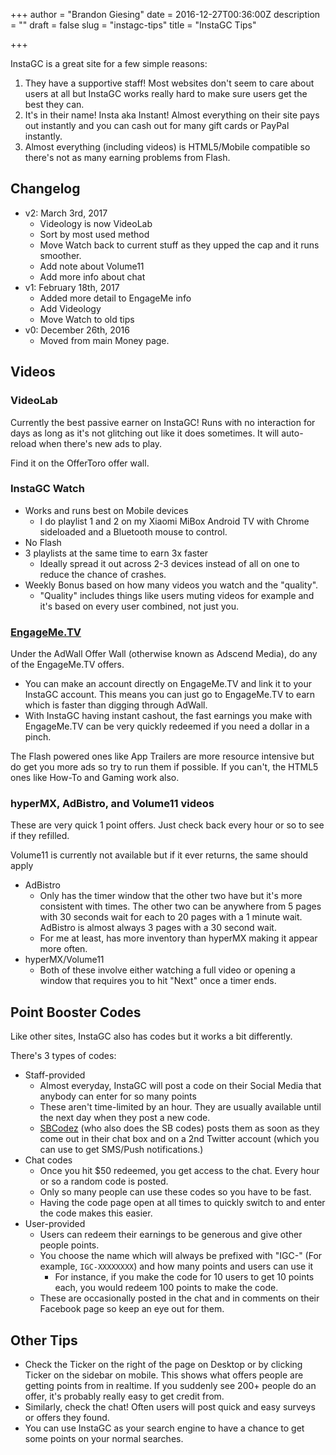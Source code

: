 +++
author = "Brandon Giesing"
date = 2016-12-27T00:36:00Z
description = ""
draft = false
slug = "instagc-tips"
title = "InstaGC Tips"

+++

InstaGC is a great site for a few simple reasons:

1. They have a supportive staff! Most websites don't seem to care about users at
   all but InstaGC works really hard to make sure users get the best they can.
2. It's in their name! Insta aka Instant! Almost everything on their site pays
   out instantly and you can cash out for many gift cards or PayPal instantly.
3. Almost everything (including videos) is HTML5/Mobile compatible so there's
   not as many earning problems from Flash.

## Changelog

- v2: March 3rd, 2017
  - Videology is now VideoLab
  - Sort by most used method
  - Move Watch back to current stuff as they upped the cap and it runs smoother.
  - Add note about Volume11
  - Add more info about chat
- v1: February 18th, 2017
  - Added more detail to EngageMe info
  - Add Videology
  - Move Watch to old tips
- v0: December 26th, 2016
  - Moved from main Money page.

## Videos

### VideoLab

Currently the best passive earner on InstaGC! Runs with no interaction for days
as long as it's not glitching out like it does sometimes. It will auto-reload
when there's new ads to play.

Find it on the OfferToro offer wall.

### InstaGC Watch

- Works and runs best on Mobile devices
  - I do playlist 1 and 2 on my Xiaomi MiBox Android TV with Chrome sideloaded
    and a Bluetooth mouse to control.
- No Flash
- 3 playlists at the same time to earn 3x faster
  - Ideally spread it out across 2-3 devices instead of all on one to reduce the
    chance of crashes.
- Weekly Bonus based on how many videos you watch and the "quality".
  - "Quality" includes things like users muting videos for example and it's
    based on every user combined, not just you.

### [EngageMe.TV](http://EngageMe.TV)

Under the AdWall Offer Wall (otherwise known as Adscend Media), do any of the
EngageMe.TV offers.

- You can make an account directly on EngageMe.TV and link it to your InstaGC
  account. This means you can just go to EngageMe.TV to earn which is faster
  than digging through AdWall.
- With InstaGC having instant cashout, the fast earnings you make with
  EngageMe.TV can be very quickly redeemed if you need a dollar in a pinch.

The Flash powered ones like App Trailers are more resource intensive but do get
you more ads so try to run them if possible. If you can't, the HTML5 ones like
How-To and Gaming work also.

### hyperMX, AdBistro, and Volume11 videos

These are very quick 1 point offers. Just check back every hour or so to see if
they refilled.

Volume11 is currently not available but if it ever returns, the same should
apply

- AdBistro
  - Only has the timer window that the other two have but it's more consistent
    with times. The other two can be anywhere from 5 pages with 30 seconds wait
    for each to 20 pages with a 1 minute wait. AdBistro is almost always 3 pages
    with a 30 second wait.
  - For me at least, has more inventory than hyperMX making it appear more
    often.
- hyperMX/Volume11
  - Both of these involve either watching a full video or opening a window that
    requires you to hit "Next" once a timer ends.

## Point Booster Codes

Like other sites, InstaGC also has codes but it works a bit differently.

There's 3 types of codes:

- Staff-provided
  - Almost everyday, InstaGC will post a code on their Social Media that anybody
    can enter for so many points
  - These aren't time-limited by an hour. They are usually available until the
    next day when they post a new code.
  - [SBCodez](http://sbcodez.com) (who also does the SB codes) posts them as
    soon as they come out in their chat box and on a 2nd Twitter account (which
    you can use to get SMS/Push notifications.)
- Chat codes
  - Once you hit $50 redeemed, you get access to the chat. Every hour or so a
    random code is posted.
  - Only so many people can use these codes so you have to be fast.
  - Having the code page open at all times to quickly switch to and enter the
    code makes this easier.
- User-provided
  - Users can redeem their earnings to be generous and give other people points.
  - You choose the name which will always be prefixed with "IGC-" (For example,
    `IGC-XXXXXXXX`) and how many points and users can use it
    - For instance, if you make the code for 10 users to get 10 points each, you
      would redeem 100 points to make the code.
  - These are occasionally posted in the chat and in comments on their Facebook
    page so keep an eye out for them.

## Other Tips

- Check the Ticker on the right of the page on Desktop or by clicking Ticker on
  the sidebar on mobile. This shows what offers people are getting points from
  in realtime. If you suddenly see 200+ people do an offer, it's probably really
  easy to get credit from.
- Similarly, check the chat! Often users will post quick and easy surveys or
  offers they found.
- You can use InstaGC as your search engine to have a chance to get some points
  on your normal searches.
